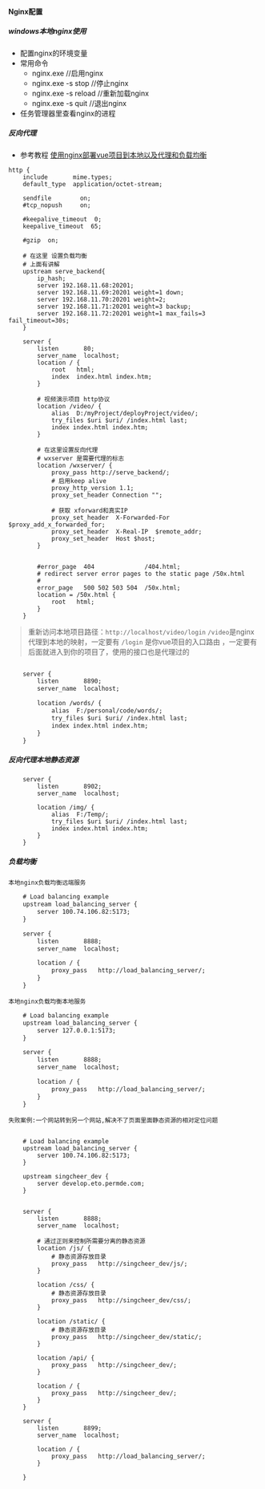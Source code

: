 #### Nginx配置

##### windows本地nginx使用

- 配置nginx的环境变量
- 常用命令
  - nginx.exe			//启用nginx
  - nginx.exe -s stop     //停止nginx
  - nginx.exe -s reload  //重新加载nginx
  - nginx.exe -s quit     //退出nginx
- 任务管理器里查看nginx的进程

##### 反向代理

- 参考教程 [使用nginx部署vue项目到本地以及代理和负载均衡](https://blog.csdn.net/qq_43886365/article/details/127109135)

```TXT
http {
    include       mime.types;
    default_type  application/octet-stream;

    sendfile        on;
    #tcp_nopush     on;

    #keepalive_timeout  0;
    keepalive_timeout  65;

    #gzip  on;
    
    # 在这里 设置负载均衡
    # 上面有讲解 
    upstream serve_backend{
		ip_hash;
		server 192.168.11.68:20201;
		server 192.168.11.69:20201 weight=1 down;
		server 192.168.11.70:20201 weight=2;
		server 192.168.11.71:20201 weight=3 backup;
		server 192.168.11.72:20201 weight=1 max_fails=3 fail_timeout=30s;
	}

    server {
        listen       80;
        server_name  localhost;
        location / {
            root   html;
            index  index.html index.htm;
        }

        # 视频演示项目 http协议
        location /video/ {
            alias  D:/myProject/deployProject/video/;
            try_files $uri $uri/ /index.html last;
            index index.html index.htm;
        }
        
        # 在这里设置反向代理
        # wxserver 是需要代理的标志
        location /wxserver/ {
            proxy_pass http://serve_backend/;
            # 启用keep alive
            proxy_http_version 1.1;
            proxy_set_header Connection "";

            # 获取 xforward和真实IP
            proxy_set_header  X-Forwarded-For  $proxy_add_x_forwarded_for;
            proxy_set_header  X-Real-IP  $remote_addr;
            proxy_set_header  Host $host;
        }
        
        
        #error_page  404              /404.html;
        # redirect server error pages to the static page /50x.html
        #
        error_page   500 502 503 504  /50x.html;
        location = /50x.html {
            root   html;
        }
    }
```

> 重新访问本地项目路径：`http://localhost/video/login`
> `/video`是nginx代理到本地的映射，一定要有
> `/login` 是你vue项目的入口路由 ，一定要有
> 后面就进入到你的项目了，使用的接口也是代理过的

```txt

    server {
        listen       8890;
        server_name  localhost;

        location /words/ {
            alias  F:/personal/code/words/;
            try_files $uri $uri/ /index.html last;
            index index.html index.htm;
        }
    }
```

##### 反向代理本地静态资源

```config
	server {
        listen       8902;
        server_name  localhost;

        location /img/ {
            alias  F:/Temp/;
            try_files $uri $uri/ /index.html last;
            index index.html index.htm;
        }
    }
```



##### 负载均衡

`本地nginx负载均衡远端服务`

```txt
	# Load balancing example
	upstream load_balancing_server {
	    server 100.74.106.82:5173;
	}

    server {
        listen       8888;
        server_name  localhost;

        location / {
            proxy_pass   http://load_balancing_server/;
        }
    }
```

`本地nginx负载均衡本地服务`

```txt
	# Load balancing example
	upstream load_balancing_server {
	    server 127.0.0.1:5173;
	}

    server {
        listen       8888;
        server_name  localhost;

        location / {
            proxy_pass   http://load_balancing_server/;
        }
    }
```

`失败案例:一个网站转到另一个网站,解决不了页面里面静态资源的相对定位问题`

```config
	
	# Load balancing example
	upstream load_balancing_server {
	    server 100.74.106.82:5173;
	}
	
	upstream singcheer_dev {
	    server develop.eto.permde.com;
	}


    server {
        listen       8888;
        server_name  localhost;
		
		# 通过正则来控制所需要分离的静态资源
		location /js/ {
			# 静态资源存放目录
			proxy_pass   http://singcheer_dev/js/;
		}
		
		location /css/ {
			# 静态资源存放目录
			proxy_pass   http://singcheer_dev/css/;
		}
		
		location /static/ {
			# 静态资源存放目录
			proxy_pass   http://singcheer_dev/static/;
		}
		
		location /api/ {
			proxy_pass   http://singcheer_dev/;
		}
		
        location / {
            proxy_pass   http://singcheer_dev/;
        }
    }

    server {
        listen       8899;
        server_name  localhost;
		
        location / {
            proxy_pass   http://load_balancing_server/;
        }

    }
```